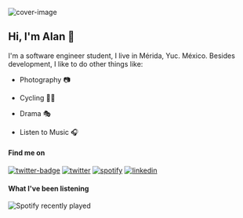 ![cover-image](https://i.ibb.co/pKVbBJX/43693657311-5c3401ea56-o.jpg)

## Hi, I'm Alan :rocket:

I'm a software engineer student, I live in Mérida, Yuc. México. Besides development, I like to do other things like: 

- Photography :camera:
- Cycling :biking_man:
- Drama :performing_arts:

- Listen to Music  :headphones:

#### Find me on

[![twitter-badge](https://img.shields.io/badge/Instagram-E4405F?style=for-the-badge&logo=instagram&logoColor=white)](https://www.instagram.com/alanmoraales/) [![twitter](https://img.shields.io/badge/Twitter-1DA1F2?style=for-the-badge&logo=twitter&logoColor=white)](https://twitter.com/alanmoraales_) [![spotify](https://img.shields.io/badge/Spotify-1ED760?&style=for-the-badge&logo=spotify&logoColor=white)](https://open.spotify.com/user/12175490258) [![linkedin](https://img.shields.io/badge/LinkedIn-0077B5?style=for-the-badge&logo=linkedin&logoColor=white)](https://www.linkedin.com/in/alanmoraales/)

#### What I've been listening

![Spotify recently played](https://spotify-recently-played-readme.vercel.app/api?user=12175490258&count=3)
